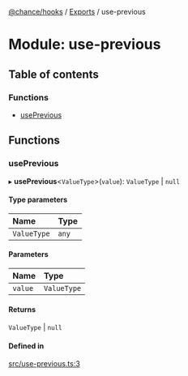 [@chance/hooks](../README.md) / [Exports](../modules.md) / use-previous

# Module: use-previous

## Table of contents

### Functions

- [usePrevious](use_previous.md#useprevious)

## Functions

### usePrevious

▸ **usePrevious**<`ValueType`\>(`value`): `ValueType` \| ``null``

#### Type parameters

| Name | Type |
| :------ | :------ |
| `ValueType` | `any` |

#### Parameters

| Name | Type |
| :------ | :------ |
| `value` | `ValueType` |

#### Returns

`ValueType` \| ``null``

#### Defined in

[src/use-previous.ts:3](https://github.com/chaance/hooks/blob/54553af/src/use-previous.ts#L3)
